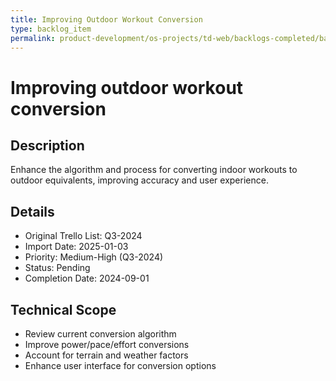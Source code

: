 ```yaml
---
title: Improving Outdoor Workout Conversion
type: backlog_item
permalink: product-development/os-projects/td-web/backlogs-completed/backlog-specs/improving-outdoor-workout-conversion
---
```


# Improving outdoor workout conversion

## Description
Enhance the algorithm and process for converting indoor workouts to outdoor equivalents, improving accuracy and user experience.

## Details
- Original Trello List: Q3-2024
- Import Date: 2025-01-03
- Priority: Medium-High (Q3-2024)
- Status: Pending
- Completion Date: 2024-09-01

## Technical Scope
- Review current conversion algorithm
- Improve power/pace/effort conversions
- Account for terrain and weather factors
- Enhance user interface for conversion options
